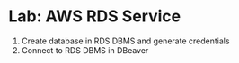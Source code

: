 # Lab: AWS RDS Service

1. Create database in RDS DBMS and generate credentials
2. Connect to RDS DBMS in DBeaver